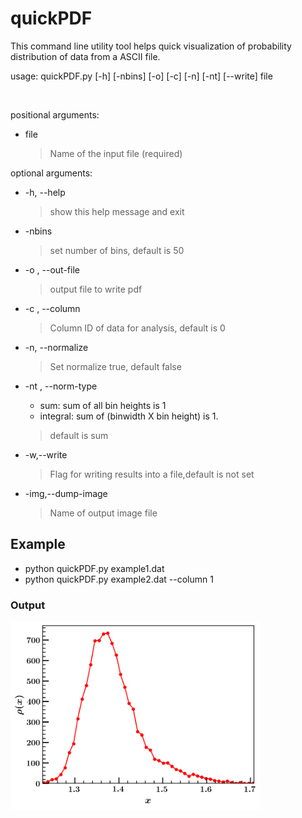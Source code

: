 # quickPDF 

This command line utility tool helps quick visualization of probability distribution 
of data from a ASCII file.     <br />



usage: quickPDF.py [-h] [-nbins] [-o] [-c] [-n] [-nt] [--write] file  <br />  

<br />

positional arguments:   <br />
+ file 
    > Name of the input file (required)   <br />

optional arguments:   <br />
+  -h, --help          
    > show this help message and exit   <br />
+  -nbins              
    > set number of bins, default is 50   <br />
+  -o , --out-file     
    > output file to write pdf  <br />
+  -c , --column       
    > Column ID of data for analysis, default is 0
+  -n, --normalize     
    > Set normalize true, default false
+  -nt , --norm-type   
    + sum: sum of all bin heights is 1
    + integral: sum of (binwidth X bin height) is 1.
    > default is sum
+ -w,--write            
    > Flag for writing results into a file,default is not set 

+ -img,--dump-image            
    > Name of output image file  

## Example

+ python quickPDF.py example1.dat  
+ python quickPDF.py example2.dat --column 1 

### Output 
<img src="./fig.png" align="middle" width="400">

